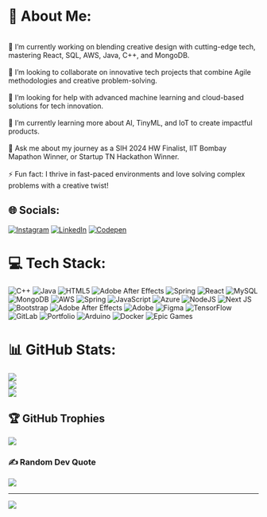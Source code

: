 # 💫 About Me:
<br>🔭 I’m currently working on blending creative design with cutting-edge tech, mastering React, SQL, AWS, Java, C++, and MongoDB.<br><br>👯 I’m looking to collaborate on innovative tech projects that combine Agile methodologies and creative problem-solving.<br><br>🤝 I’m looking for help with advanced machine learning and cloud-based solutions for tech innovation.<br><br>🌱 I’m currently learning more about AI, TinyML, and IoT to create impactful products.<br><br>💬 Ask me about my journey as a SIH 2024 HW Finalist, IIT Bombay Mapathon Winner, or Startup TN Hackathon Winner.<br><br>⚡ Fun fact: I thrive in fast-paced environments and love solving complex problems with a creative twist!


## 🌐 Socials:
[![Instagram](https://img.shields.io/badge/Instagram-%23E4405F.svg?logo=Instagram&logoColor=white)](https://instagram.com/___.s_h_r_i.___) [![LinkedIn](https://img.shields.io/badge/LinkedIn-%230077B5.svg?logo=linkedin&logoColor=white)](https://linkedin.com/in/shri-vignesh) [![Codepen](https://img.shields.io/badge/Codepen-000000?style=for-the-badge&logo=codepen&logoColor=white)](https://codepen.io/https://leetcode.com/u/shri37/) 

# 💻 Tech Stack:
![C++](https://img.shields.io/badge/c++-%2300599C.svg?style=for-the-badge&logo=c%2B%2B&logoColor=white) ![Java](https://img.shields.io/badge/java-%23ED8B00.svg?style=for-the-badge&logo=openjdk&logoColor=white) ![HTML5](https://img.shields.io/badge/html5-%23E34F26.svg?style=for-the-badge&logo=html5&logoColor=white) ![Adobe After Effects](https://img.shields.io/badge/Adobe%20After%20Effects-9999FF.svg?style=for-the-badge&logo=Adobe%20After%20Effects&logoColor=white) ![Spring](https://img.shields.io/badge/spring-%236DB33F.svg?style=for-the-badge&logo=spring&logoColor=white) ![React](https://img.shields.io/badge/react-%2320232a.svg?style=for-the-badge&logo=react&logoColor=%2361DAFB) ![MySQL](https://img.shields.io/badge/mysql-4479A1.svg?style=for-the-badge&logo=mysql&logoColor=white) ![MongoDB](https://img.shields.io/badge/MongoDB-%234ea94b.svg?style=for-the-badge&logo=mongodb&logoColor=white) ![AWS](https://img.shields.io/badge/AWS-%23FF9900.svg?style=for-the-badge&logo=amazon-aws&logoColor=white) ![Spring](https://img.shields.io/badge/spring-%236DB33F.svg?style=for-the-badge&logo=spring&logoColor=white) ![JavaScript](https://img.shields.io/badge/javascript-%23323330.svg?style=for-the-badge&logo=javascript&logoColor=%23F7DF1E) ![Azure](https://img.shields.io/badge/azure-%230072C6.svg?style=for-the-badge&logo=microsoftazure&logoColor=white) ![NodeJS](https://img.shields.io/badge/node.js-6DA55F?style=for-the-badge&logo=node.js&logoColor=white) ![Next JS](https://img.shields.io/badge/Next-black?style=for-the-badge&logo=next.js&logoColor=white) ![Bootstrap](https://img.shields.io/badge/bootstrap-%238511FA.svg?style=for-the-badge&logo=bootstrap&logoColor=white) ![Adobe After Effects](https://img.shields.io/badge/Adobe%20After%20Effects-9999FF.svg?style=for-the-badge&logo=Adobe%20After%20Effects&logoColor=white) ![Adobe](https://img.shields.io/badge/adobe-%23FF0000.svg?style=for-the-badge&logo=adobe&logoColor=white) ![Figma](https://img.shields.io/badge/figma-%23F24E1E.svg?style=for-the-badge&logo=figma&logoColor=white) ![TensorFlow](https://img.shields.io/badge/TensorFlow-%23FF6F00.svg?style=for-the-badge&logo=TensorFlow&logoColor=white) ![GitLab](https://img.shields.io/badge/gitlab-%23181717.svg?style=for-the-badge&logo=gitlab&logoColor=white) ![Portfolio](https://img.shields.io/badge/Portfolio-%23000000.svg?style=for-the-badge&logo=firefox&logoColor=#FF7139) ![Arduino](https://img.shields.io/badge/-Arduino-00979D?style=for-the-badge&logo=Arduino&logoColor=white) ![Docker](https://img.shields.io/badge/docker-%230db7ed.svg?style=for-the-badge&logo=docker&logoColor=white) ![Epic Games](https://img.shields.io/badge/epicgames-%23313131.svg?style=for-the-badge&logo=epicgames&logoColor=white)
# 📊 GitHub Stats:
![](https://github-readme-stats.vercel.app/api?username=shrivignesh47&theme=one_dark_pro&hide_border=false&include_all_commits=true&count_private=false)<br/>
![](https://github-readme-streak-stats.herokuapp.com/?user=shrivignesh47&theme=one_dark_pro&hide_border=false)<br/>
![](https://github-readme-stats.vercel.app/api/top-langs/?username=shrivignesh47&theme=one_dark_pro&hide_border=false&include_all_commits=true&count_private=false&layout=compact)

## 🏆 GitHub Trophies
![](https://github-profile-trophy.vercel.app/?username=shrivignesh47&theme=radical&no-frame=false&no-bg=true&margin-w=4)

### ✍️ Random Dev Quote
![](https://quotes-github-readme.vercel.app/api?type=horizontal&theme=radical)

---
[![](https://visitcount.itsvg.in/api?id=shrivignesh47&icon=0&color=0)](https://visitcount.itsvg.in)

<!-- Proudly created with GPRM ( https://gprm.itsvg.in ) -->
